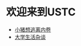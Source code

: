 # 欢迎来到USTC

* [小猪想逃离内卷](ustc-thinker.github.io/article/main)
* [大学生活杂谈](ustc-thinker.github.io/article/zatan)